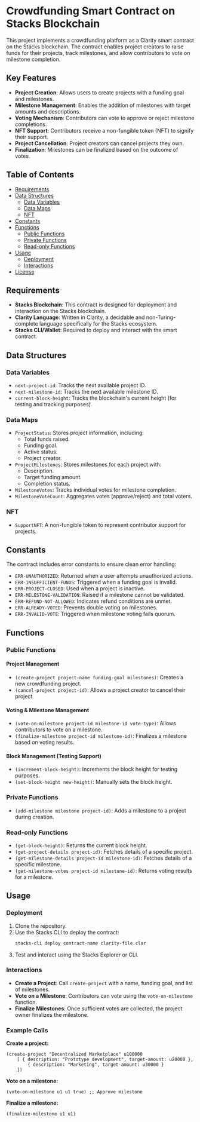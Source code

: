 # Crowdfunding Smart Contract on Stacks Blockchain

This project implements a crowdfunding platform as a Clarity smart contract on the Stacks blockchain. The contract enables project creators to raise funds for their projects, track milestones, and allow contributors to vote on milestone completion.

## Key Features

- **Project Creation**: Allows users to create projects with a funding goal and milestones.
- **Milestone Management**: Enables the addition of milestones with target amounts and descriptions.
- **Voting Mechanism**: Contributors can vote to approve or reject milestone completions.
- **NFT Support**: Contributors receive a non-fungible token (NFT) to signify their support.
- **Project Cancellation**: Project creators can cancel projects they own.
- **Finalization**: Milestones can be finalized based on the outcome of votes.

## Table of Contents

- [Requirements](#requirements)
- [Data Structures](#data-structures)
    - [Data Variables](#data-variables)
    - [Data Maps](#data-maps)
    - [NFT](#nft)
- [Constants](#constants)
- [Functions](#functions)
    - [Public Functions](#public-functions)
    - [Private Functions](#private-functions)
    - [Read-only Functions](#read-only-functions)
- [Usage](#usage)
    - [Deployment](#deployment)
    - [Interactions](#interactions)
- [License](#license)

## Requirements

- **Stacks Blockchain**: This contract is designed for deployment and interaction on the Stacks blockchain.
- **Clarity Language**: Written in Clarity, a decidable and non-Turing-complete language specifically for the Stacks ecosystem.
- **Stacks CLI/Wallet**: Required to deploy and interact with the smart contract.

## Data Structures

### Data Variables

- `next-project-id`: Tracks the next available project ID.
- `next-milestone-id`: Tracks the next available milestone ID.
- `current-block-height`: Tracks the blockchain's current height (for testing and tracking purposes).

### Data Maps

- `ProjectStatus`: Stores project information, including:
    - Total funds raised.
    - Funding goal.
    - Active status.
    - Project creator.
- `ProjectMilestones`: Stores milestones for each project with:
    - Description.
    - Target funding amount.
    - Completion status.
- `MilestoneVotes`: Tracks individual votes for milestone completion.
- `MilestoneVoteCount`: Aggregates votes (approve/reject) and total voters.

### NFT

- `SupportNFT`: A non-fungible token to represent contributor support for projects.

## Constants

The contract includes error constants to ensure clean error handling:

- `ERR-UNAUTHORIZED`: Returned when a user attempts unauthorized actions.
- `ERR-INSUFFICIENT-FUNDS`: Triggered when a funding goal is invalid.
- `ERR-PROJECT-CLOSED`: Used when a project is inactive.
- `ERR-MILESTONE-VALIDATION`: Raised if a milestone cannot be validated.
- `ERR-REFUND-NOT-ALLOWED`: Indicates refund conditions are unmet.
- `ERR-ALREADY-VOTED`: Prevents double voting on milestones.
- `ERR-INVALID-VOTE`: Triggered when milestone voting fails quorum.

## Functions

### Public Functions

#### Project Management

- `(create-project project-name funding-goal milestones)`: Creates a new crowdfunding project.
- `(cancel-project project-id)`: Allows a project creator to cancel their project.

#### Voting & Milestone Management

- `(vote-on-milestone project-id milestone-id vote-type)`: Allows contributors to vote on a milestone.
- `(finalize-milestone project-id milestone-id)`: Finalizes a milestone based on voting results.

#### Block Management (Testing Support)

- `(increment-block-height)`: Increments the block height for testing purposes.
- `(set-block-height new-height)`: Manually sets the block height.

### Private Functions

- `(add-milestone milestone project-id)`: Adds a milestone to a project during creation.

### Read-only Functions

- `(get-block-height)`: Returns the current block height.
- `(get-project-details project-id)`: Fetches details of a specific project.
- `(get-milestone-details project-id milestone-id)`: Fetches details of a specific milestone.
- `(get-milestone-votes project-id milestone-id)`: Returns voting results for a milestone.

## Usage

### Deployment

1. Clone the repository.
2. Use the Stacks CLI to deploy the contract:
     ```bash
     stacks-cli deploy contract-name clarity-file.clar
     ```
3. Test and interact using the Stacks Explorer or CLI.

### Interactions

- **Create a Project**: Call `create-project` with a name, funding goal, and list of milestones.
- **Vote on a Milestone**: Contributors can vote using the `vote-on-milestone` function.
- **Finalize Milestones**: Once sufficient votes are collected, the project owner finalizes the milestone.

### Example Calls

**Create a project:**

```clarity
(create-project "Decentralized Marketplace" u100000 
    [ { description: "Prototype development", target-amount: u20000 }, 
        { description: "Marketing", target-amount: u30000 }
    ])
```

**Vote on a milestone:**

```clarity
(vote-on-milestone u1 u1 true) ;; Approve milestone
```

**Finalize a milestone:**

```clarity
(finalize-milestone u1 u1)
```
